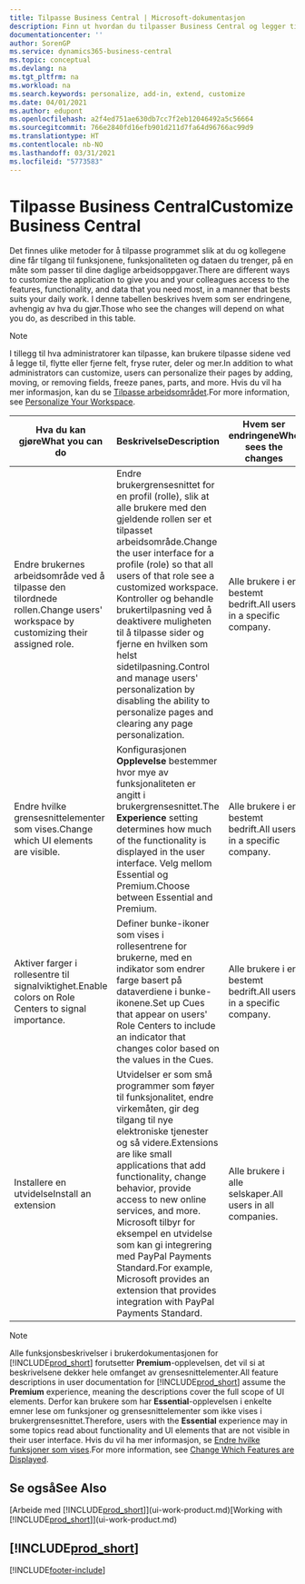 ```yaml
---
title: Tilpasse Business Central | Microsoft-dokumentasjon
description: Finn ut hvordan du tilpasser Business Central og legger til funksjoner.
documentationcenter: ''
author: SorenGP
ms.service: dynamics365-business-central
ms.topic: conceptual
ms.devlang: na
ms.tgt_pltfrm: na
ms.workload: na
ms.search.keywords: personalize, add-in, extend, customize
ms.date: 04/01/2021
ms.author: edupont
ms.openlocfilehash: a2f4ed751ae630db7cc7f2eb12046492a5c56664
ms.sourcegitcommit: 766e2840fd16efb901d211d7fa64d96766ac99d9
ms.translationtype: HT
ms.contentlocale: nb-NO
ms.lasthandoff: 03/31/2021
ms.locfileid: "5773583"
---
```

# <a name="customize-business-central"></a><span data-ttu-id="97a54-103">Tilpasse Business Central</span><span class="sxs-lookup"><span data-stu-id="97a54-103">Customize Business Central</span></span>
<span data-ttu-id="97a54-104">Det finnes ulike metoder for å tilpasse programmet slik at du og kollegene dine får tilgang til funksjonene, funksjonaliteten og dataen du trenger, på en måte som passer til dine daglige arbeidsoppgaver.</span><span class="sxs-lookup"><span data-stu-id="97a54-104">There are different ways to customize the application to give you and your colleagues access to the features, functionality, and data that you need most, in a manner that bests suits your daily work.</span></span> <span data-ttu-id="97a54-105">I denne tabellen beskrives hvem som ser endringene, avhengig av hva du gjør.</span><span class="sxs-lookup"><span data-stu-id="97a54-105">Those who see the changes will depend on what you do, as described in this table.</span></span>

> [!NOTE]
> <span data-ttu-id="97a54-106">I tillegg til hva administratorer kan tilpasse, kan brukere tilpasse sidene ved å legge til, flytte eller fjerne felt, fryse ruter, deler og mer.</span><span class="sxs-lookup"><span data-stu-id="97a54-106">In addition to what administrators can customize, users can personalize their pages by adding, moving, or removing fields, freeze panes, parts, and more.</span></span> <span data-ttu-id="97a54-107">Hvis du vil ha mer informasjon, kan du se [Tilpasse arbeidsområdet](ui-personalization-user.md).</span><span class="sxs-lookup"><span data-stu-id="97a54-107">For more information, see [Personalize Your Workspace](ui-personalization-user.md).</span></span>

| <span data-ttu-id="97a54-108">Hva du kan gjøre</span><span class="sxs-lookup"><span data-stu-id="97a54-108">What you can do</span></span>    |  <span data-ttu-id="97a54-109">Beskrivelse</span><span class="sxs-lookup"><span data-stu-id="97a54-109">Description</span></span>  |  <span data-ttu-id="97a54-110">Hvem ser endringene</span><span class="sxs-lookup"><span data-stu-id="97a54-110">Who sees the changes</span></span>  |  <span data-ttu-id="97a54-111">Mer informasjon</span><span class="sxs-lookup"><span data-stu-id="97a54-111">More information</span></span>  |
|-----|---------------|---------|-------|
|<span data-ttu-id="97a54-112">Endre brukernes arbeidsområde ved å tilpasse den tilordnede rollen.</span><span class="sxs-lookup"><span data-stu-id="97a54-112">Change users' workspace by customizing their assigned role.</span></span>|<span data-ttu-id="97a54-113">Endre brukergrensesnittet for en profil (rolle), slik at alle brukere med den gjeldende rollen ser et tilpasset arbeidsområde.</span><span class="sxs-lookup"><span data-stu-id="97a54-113">Change the user interface for a profile (role) so that all users of that role see a customized workspace.</span></span> <span data-ttu-id="97a54-114">Kontroller og behandle brukertilpasning ved å deaktivere muligheten til å tilpasse sider og fjerne en hvilken som helst sidetilpasning.</span><span class="sxs-lookup"><span data-stu-id="97a54-114">Control and manage users' personalization by disabling the ability to personalize pages and clearing any page personalization.</span></span>|<span data-ttu-id="97a54-115">Alle brukere i en bestemt bedrift.</span><span class="sxs-lookup"><span data-stu-id="97a54-115">All users in a specific company.</span></span>|[<span data-ttu-id="97a54-116">Tilpasse sider for profiler</span><span class="sxs-lookup"><span data-stu-id="97a54-116">Customize Pages for Profiles</span></span>](ui-personalization-manage.md)|
|<span data-ttu-id="97a54-117">Endre hvilke grensesnittelementer som vises.</span><span class="sxs-lookup"><span data-stu-id="97a54-117">Change which UI elements are visible.</span></span>|<span data-ttu-id="97a54-118">Konfigurasjonen **Opplevelse** bestemmer hvor mye av funksjonaliteten er angitt i brukergrensesnittet.</span><span class="sxs-lookup"><span data-stu-id="97a54-118">The **Experience** setting determines how much of the functionality is displayed in the user interface.</span></span> <span data-ttu-id="97a54-119">Velg mellom Essential og Premium.</span><span class="sxs-lookup"><span data-stu-id="97a54-119">Choose between Essential and Premium.</span></span>|<span data-ttu-id="97a54-120">Alle brukere i en bestemt bedrift.</span><span class="sxs-lookup"><span data-stu-id="97a54-120">All users in a specific company.</span></span>|[<span data-ttu-id="97a54-121">Endre hvilke funksjoner som vises</span><span class="sxs-lookup"><span data-stu-id="97a54-121">Change Which Features are Displayed</span></span>](ui-experiences.md)|
|<span data-ttu-id="97a54-122">Aktiver farger i rollesentre til signalviktighet.</span><span class="sxs-lookup"><span data-stu-id="97a54-122">Enable colors on Role Centers to signal importance.</span></span>|<span data-ttu-id="97a54-123">Definer bunke-ikoner som vises i rollesentrene for brukerne, med en indikator som endrer farge basert på dataverdiene i bunke-ikonene.</span><span class="sxs-lookup"><span data-stu-id="97a54-123">Set up Cues that appear on users' Role Centers to include an indicator that changes color based on the values in the Cues.</span></span>|<span data-ttu-id="97a54-124">Alle brukere i en bestemt bedrift.</span><span class="sxs-lookup"><span data-stu-id="97a54-124">All users in a specific company.</span></span>|[<span data-ttu-id="97a54-125">Definere en farget indikator for bunke-ikoner</span><span class="sxs-lookup"><span data-stu-id="97a54-125">Set Up a Colored Indicator on Cues</span></span>](admin-how-set-up-colored-indicator-on-cues.md)|
|<span data-ttu-id="97a54-126">Installere en utvidelse</span><span class="sxs-lookup"><span data-stu-id="97a54-126">Install an extension</span></span>|<span data-ttu-id="97a54-127">Utvidelser er som små programmer som føyer til funksjonalitet, endre virkemåten, gir deg tilgang til nye elektroniske tjenester og så videre.</span><span class="sxs-lookup"><span data-stu-id="97a54-127">Extensions are like small applications that add functionality, change behavior, provide access to new online services, and more.</span></span> <span data-ttu-id="97a54-128">Microsoft tilbyr for eksempel en utvidelse som kan gi integrering med PayPal Payments Standard.</span><span class="sxs-lookup"><span data-stu-id="97a54-128">For example, Microsoft provides an extension that provides integration with PayPal Payments Standard.</span></span>|<span data-ttu-id="97a54-129">Alle brukere i alle selskaper.</span><span class="sxs-lookup"><span data-stu-id="97a54-129">All users in all companies.</span></span>|[<span data-ttu-id="97a54-130">Tilpasse ved hjelp av utvidelser</span><span class="sxs-lookup"><span data-stu-id="97a54-130">Customizing Using Extensions</span></span>](ui-extensions.md)|
> [!NOTE]
> <span data-ttu-id="97a54-131">Alle funksjonsbeskrivelser i brukerdokumentasjonen for [!INCLUDE[prod_short](includes/prod_short.md)] forutsetter **Premium**-opplevelsen, det vil si at beskrivelsene dekker hele omfanget av grensesnittelementer.</span><span class="sxs-lookup"><span data-stu-id="97a54-131">All feature descriptions in user documentation for [!INCLUDE[prod_short](includes/prod_short.md)] assume the **Premium** experience, meaning the descriptions cover the full scope of UI elements.</span></span> <span data-ttu-id="97a54-132">Derfor kan brukere som har **Essential**-opplevelsen i enkelte emner lese om funksjoner og grensesnittelementer som ikke vises i brukergrensesnittet.</span><span class="sxs-lookup"><span data-stu-id="97a54-132">Therefore, users with the **Essential** experience may in some topics read about functionality and UI elements that are not visible in their user interface.</span></span> <span data-ttu-id="97a54-133">Hvis du vil ha mer informasjon, se [Endre hvilke funksjoner som vises](ui-experiences.md).</span><span class="sxs-lookup"><span data-stu-id="97a54-133">For more information, see [Change Which Features are Displayed](ui-experiences.md).</span></span>

## <a name="see-also"></a><span data-ttu-id="97a54-134">Se også</span><span class="sxs-lookup"><span data-stu-id="97a54-134">See Also</span></span>
<span data-ttu-id="97a54-135">[Arbeide med [!INCLUDE[prod_short](includes/prod_short.md)]](ui-work-product.md)</span><span class="sxs-lookup"><span data-stu-id="97a54-135">[Working with [!INCLUDE[prod_short](includes/prod_short.md)]](ui-work-product.md)</span></span>  

## [!INCLUDE[prod_short](includes/free_trial_md.md)]  


[!INCLUDE[footer-include](includes/footer-banner.md)]